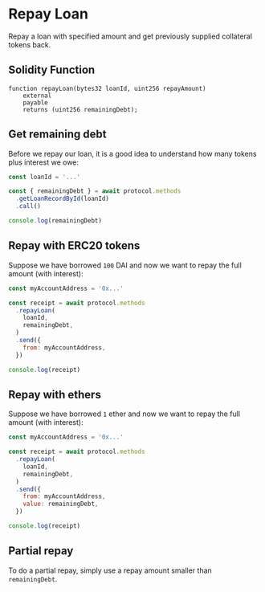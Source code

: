 # Repay Loan

Repay a loan with specified amount and get previously supplied collateral tokens back.

## Solidity Function

```solidity
function repayLoan(bytes32 loanId, uint256 repayAmount)
    external
    payable
    returns (uint256 remainingDebt);
```

## Get remaining debt

Before we repay our loan, it is a good idea to understand how many tokens plus interest we owe:

```javascript
const loanId = '...'

const { remainingDebt } = await protocol.methods
  .getLoanRecordById(loanId)
  .call()

console.log(remainingDebt)
```

## Repay with ERC20 tokens

Suppose we have borrowed `100` DAI and now we want to repay the full amount (with interest):

```javascript
const myAccountAddress = '0x...'

const receipt = await protocol.methods
  .repayLoan(
    loanId,
    remainingDebt,
  )
  .send({
    from: myAccountAddress,
  })

console.log(receipt)
```

## Repay with ethers

Suppose we have borrowed `1` ether and now we want to repay the full amount (with interest):

```javascript
const myAccountAddress = '0x...'

const receipt = await protocol.methods
  .repayLoan(
    loanId,
    remainingDebt,
  )
  .send({
    from: myAccountAddress,
    value: remainingDebt,
  })

console.log(receipt)
```

## Partial repay

To do a partial repay, simply use a repay amount smaller than `remainingDebt`.
